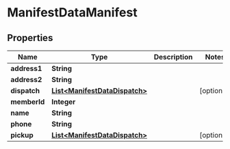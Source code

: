 # ManifestDataManifest

## Properties
Name | Type | Description | Notes
------------ | ------------- | ------------- | -------------
**address1** | **String** |  | 
**address2** | **String** |  | 
**dispatch** | [**List&lt;ManifestDataDispatch&gt;**](ManifestDataDispatch.md) |  |  [optional]
**memberId** | **Integer** |  | 
**name** | **String** |  | 
**phone** | **String** |  | 
**pickup** | [**List&lt;ManifestDataDispatch&gt;**](ManifestDataDispatch.md) |  |  [optional]
